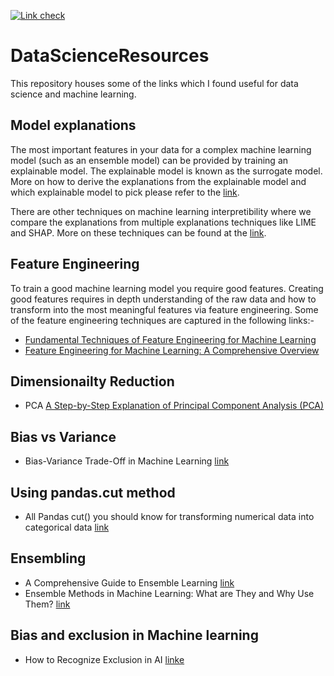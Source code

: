 [![Link check](https://github.com/gaugup/DataScienceResources/actions/workflows/linkcheck.yml/badge.svg?branch=main)](https://github.com/gaugup/DataScienceResources/actions/workflows/linkcheck.yml)

# DataScienceResources
This repository houses some of the links which I found useful for data science and machine learning.

## Model explanations
The most important features in your data for a complex machine learning model (such as an ensemble model) can be provided by training an explainable model. The explainable model is known as the surrogate model. More on how to derive the explanations from the explainable model and which explainable model to pick please refer to the [link](https://christophm.github.io/interpretable-ml-book/global.html). 

There are other techniques on machine learning interpretibility where we compare the explanations from multiple explanations techniques like LIME and SHAP. More on these techniques can be found at the [link](https://www.oreilly.com/content/testing-machine-learning-interpretability-techniques/).

## Feature Engineering
To train a good machine learning model you require good features. Creating good features requires in depth understanding of the raw data and how to transform into the most meaningful features via feature engineering. Some of the feature engineering techniques are captured in the following links:-
- [Fundamental Techniques of Feature Engineering for Machine Learning](https://towardsdatascience.com/feature-engineering-for-machine-learning-3a5e293a5114)
- [Feature Engineering for Machine Learning: A Comprehensive Overview](https://www.trainindatablog.com/feature-engineering-for-machine-learning-comprehensive-overview/)

## Dimensionailty Reduction
- PCA [A Step-by-Step Explanation of Principal Component Analysis (PCA)](https://builtin.com/data-science/step-step-explanation-principal-component-analysis)

## Bias vs Variance
- Bias-Variance Trade-Off in Machine Learning [link](https://machinelearningmastery.com/gentle-introduction-to-the-bias-variance-trade-off-in-machine-learning/)<!-- markdown-link-check-disable-line -->

## Using pandas.cut method
- All Pandas cut() you should know for transforming numerical data into categorical data [link](https://towardsdatascience.com/all-pandas-cut-you-should-know-for-transforming-numerical-data-into-categorical-data-1370cf7f4c4f)

## Ensembling
- A Comprehensive Guide to Ensemble Learning [link](https://www.analyticsvidhya.com/blog/2018/06/comprehensive-guide-for-ensemble-models/)
- Ensemble Methods in Machine Learning: What are They and Why Use Them? [link](https://towardsdatascience.com/ensemble-methods-in-machine-learning-what-are-they-and-why-use-them-68ec3f9fef5f)


## Bias and exclusion in Machine learning
- How to Recognize Exclusion in AI [linke](https://medium.com/microsoft-design/how-to-recognize-exclusion-in-ai-ec2d6d89f850)
